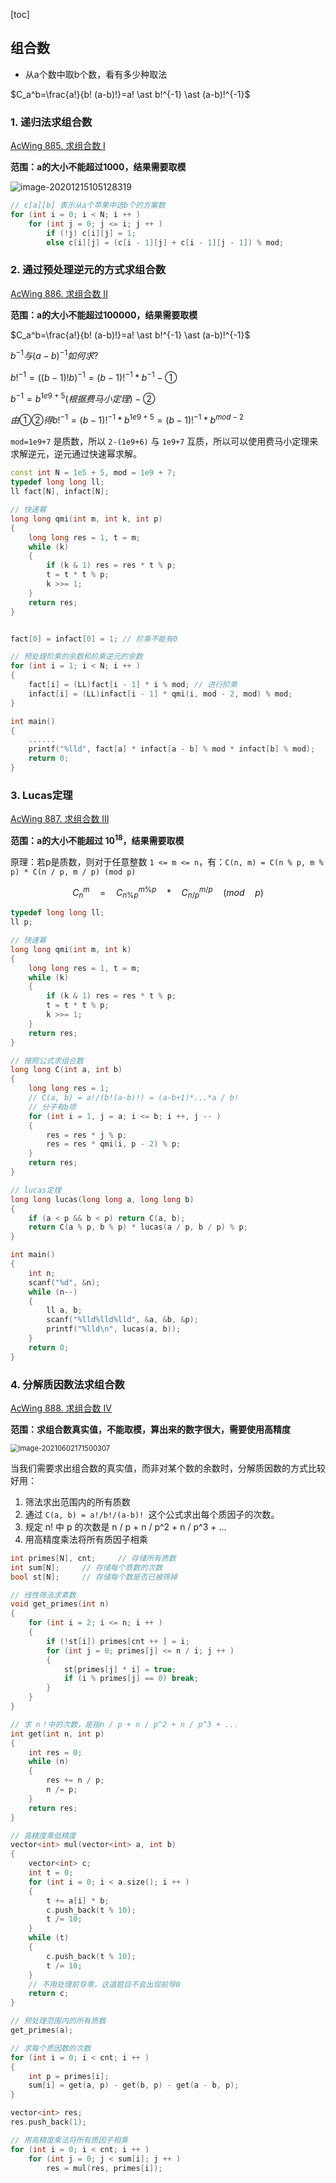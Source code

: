 [toc]

## 组合数

+ 从a个数中取b个数，看有多少种取法

$C_a^b=\frac{a!}{b! (a-b)!}=a! \ast b!^{-1} \ast (a-b)!^{-1}$



### 1. 递归法求组合数

[AcWing 885. 求组合数 I](https://www.acwing.com/problem/content/887)

**范围：a的大小不能超过1000，结果需要取模**

![image-20201215105128319](assets/image-20201215105128319.png)

```c++
// c[a][b] 表示从a个苹果中选b个的方案数
for (int i = 0; i < N; i ++ )
    for (int j = 0; j <= i; j ++ )
        if (!j) c[i][j] = 1;
        else c[i][j] = (c[i - 1][j] + c[i - 1][j - 1]) % mod;
```



### 2. 通过预处理逆元的方式求组合数

[AcWing 886. 求组合数 II](https://www.acwing.com/problem/content/888/)

**范围：a的大小不能超过100000，结果需要取模**

$C_a^b=\frac{a!}{b! (a-b)!}=a! \ast b!^{-1} \ast (a-b)!^{-1}$

$b^{-1}与(a-b)^{-1}如何求?$

$b!^{-1}=((b-1)!b)^{-1}=(b-1)!^{-1} \ast b^{-1} - ①$

$b^{-1}=b^{1e9+5}(根据费马小定理) - ②$

$由①②得b!^{-1}=(b-1)!^{-1} \ast b^{1e9+5}=(b-1)!^{-1} \ast b^{mod-2}$

`mod=1e9+7` 是质数，所以 `2-(1e9+6)` 与 `1e9+7` 互质，所以可以使用费马小定理来求解逆元，逆元通过快速幂求解。

```c++
const int N = 1e5 + 5, mod = 1e9 + 7;
typedef long long ll;
ll fact[N], infact[N];

// 快速幂
long long qmi(int m, int k, int p)
{
    long long res = 1, t = m;
    while (k)
    {
        if (k & 1) res = res * t % p; 
        t = t * t % p;
        k >>= 1; 
    }
    return res;
}


fact[0] = infact[0] = 1; // 阶乘不能有0

// 预处理阶乘的余数和阶乘逆元的余数
for (int i = 1; i < N; i ++ )
{
    fact[i] = (LL)fact[i - 1] * i % mod; // 进行阶乘
    infact[i] = (LL)infact[i - 1] * qmi(i, mod - 2, mod) % mod;
}

int main()
{
    ......
    printf("%lld", fact[a] * infact[a - b] % mod * infact[b] % mod);
    return 0;
}
```



### 3. Lucas定理

[AcWing 887. 求组合数 III](https://www.acwing.com/problem/content/889/)

**范围：a的大小不能超过 $10^{18}$，结果需要取模**

原理：若p是质数，则对于任意整数 `1 <= m <= n`，有：`C(n, m) = C(n % p, m % p) * C(n / p, m / p) (mod p)`

$$
C_n^m \quad = \quad C_{n \% p}^{m \% p} \quad *  \quad C_{n / p}^{m / p} \quad (mod \quad p)
$$

```cpp
typedef long long ll;
ll p;

// 快速幂
long long qmi(int m, int k)
{
    long long res = 1, t = m;
    while (k)
    {
        if (k & 1) res = res * t % p; 
        t = t * t % p;
        k >>= 1; 
    }
    return res;
}

// 按照公式求组合数
long long C(int a, int b)    
{
    long long res = 1;
    // C(a, b) = a!/(b!(a-b)!) = (a-b+1)*...*a / b! 
    // 分子有b项
    for (int i = 1, j = a; i <= b; i ++, j -- )
    {
        res = res * j % p;
        res = res * qmi(i, p - 2) % p;
    }
    return res;
}

// lucas定理
long long lucas(long long a, long long b)
{
    if (a < p && b < p) return C(a, b);
    return C(a % p, b % p) * lucas(a / p, b / p) % p;
}

int main()
{
    int n;
    scanf("%d", &n);
    while (n--)
    {
        ll a, b;
        scanf("%lld%lld%lld", &a, &b, &p);
        printf("%lld\n", lucas(a, b));
    }
    return 0;
}
```



### 4. 分解质因数法求组合数

[AcWing 888. 求组合数 IV](https://www.acwing.com/problem/content/890/)

**范围：求组合数真实值，不能取模，算出来的数字很大，需要使用高精度**

<img src="assets/image-20210602171500307.png" alt="image-20210602171500307" style="zoom: 80%;" />

当我们需要求出组合数的真实值，而非对某个数的余数时，分解质因数的方式比较好用：

  1. 筛法求出范围内的所有质数
  2. 通过 `C(a, b) = a!/b!/(a-b)! `这个公式求出每个质因子的次数。 
  3. 规定 n! 中 p 的次数是 n / p + n / p^2 + n / p^3 + ...
  4. 用高精度乘法将所有质因子相乘

```cpp
int primes[N], cnt;     // 存储所有质数
int sum[N];     // 存储每个质数的次数
bool st[N];     // 存储每个数是否已被筛掉

// 线性筛法求素数
void get_primes(int n)      
{
    for (int i = 2; i <= n; i ++ )
    {
        if (!st[i]) primes[cnt ++ ] = i;
        for (int j = 0; primes[j] <= n / i; j ++ )
        {
            st[primes[j] * i] = true;
            if (i % primes[j] == 0) break;
        }
    }
}

// 求 n！中的次数，是指n / p + n / p^2 + n / p^3 + ...
int get(int n, int p)       
{
    int res = 0;
    while (n)
    {
        res += n / p;
        n /= p;
    }
    return res;
}

// 高精度乘低精度
vector<int> mul(vector<int> a, int b)       
{
    vector<int> c;
    int t = 0;
    for (int i = 0; i < a.size(); i ++ )
    {
        t += a[i] * b;
        c.push_back(t % 10);
        t /= 10;
    }
    while (t)
    {
        c.push_back(t % 10);
        t /= 10;
    }
    // 不用处理前导零，这道题目不会出现前导0
    return c;
}

// 预处理范围内的所有质数
get_primes(a);  

// 求每个质因数的次数
for (int i = 0; i < cnt; i ++ )     
{
    int p = primes[i];
    sum[i] = get(a, p) - get(b, p) - get(a - b, p);
}

vector<int> res;
res.push_back(1);

// 用高精度乘法将所有质因子相乘
for (int i = 0; i < cnt; i ++ )     
    for (int j = 0; j < sum[i]; j ++ )
        res = mul(res, primes[i]);
```

